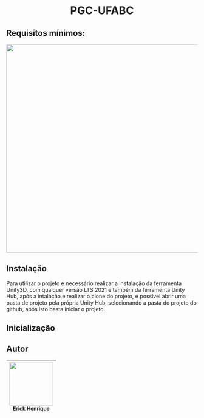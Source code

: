 <h1 align="center"> PGC-UFABC </h1>

## Requisitos mínimos:

<img src="https://i.ibb.co/nf4sYjy/Captura-de-tela-2024-05-11-151633.png" width=550></img>

## Instalação

Para utilizar o projeto é necessário realizar a instalação da ferramenta Unity3D, com qualquer versão LTS 2021 e também da ferramenta Unity Hub, após a intalação e realizar o clone do projeto, é possível abrir uma pasta de projeto pela própria Unity Hub, selecionando a pasta do projeto do github, após isto basta iniciar o projeto.

## Inicialização



## Autor

| [<img loading="lazy" src="https://avatars.githubusercontent.com/u/77247827?v=4" width=115><br><sub>Erick Henrique</sub>](https://github.com/ErickHenrique2000) |
| :---: |
